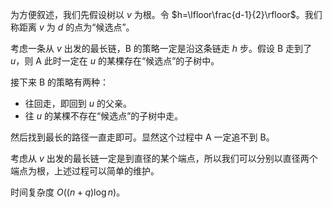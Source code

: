 为方便叙述，我们先假设树以 $v$ 为根。令 $h=\lfloor\frac{d-1}{2}\rfloor$。我们称距离 $v$ 为 $d$ 的点为“候选点”。

考虑一条从 $v$ 出发的最长链，B 的策略一定是沿这条链走 $h$ 步。假设 B 走到了 $u$，则 A 此时一定在 $u$ 的某棵存在“候选点”的子树中。

接下来 B 的策略有两种：

- 往回走，即回到 $u$ 的父亲。
- 往 $u$ 的某棵不存在“候选点”的子树中走。

然后找到最长的路径一直走即可。显然这个过程中 A 一定追不到 B。

考虑从 $v$ 出发的最长链一定是到直径的某个端点，所以我们可以分别以直径两个端点为根，上述过程可以简单的维护。

时间复杂度 $O((n+q)\log n)$。